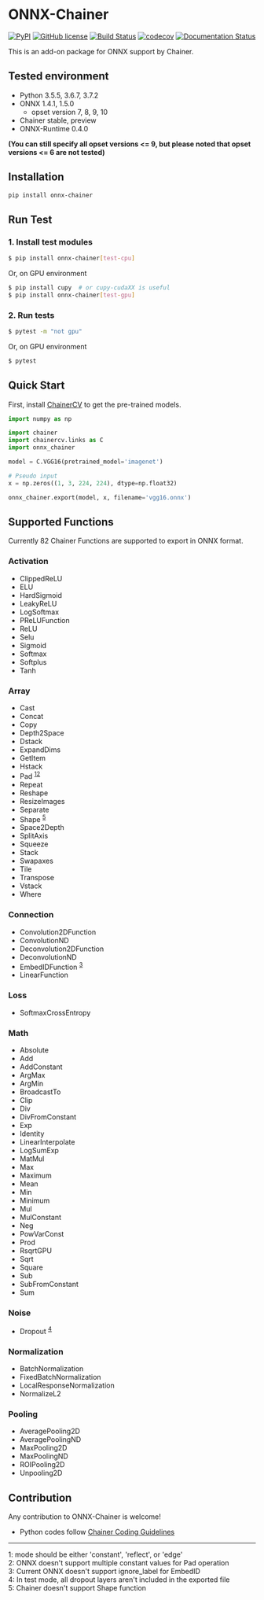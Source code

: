 # ONNX-Chainer
[![PyPI](https://img.shields.io/pypi/v/onnx-chainer.svg)](https://pypi.org/project/onnx-chainer/)
[![GitHub license](https://img.shields.io/github/license/chainer/onnx-chainer.svg)](https://github.com/chainer/onnx-chainer)
[![Build Status](https://travis-ci.org/chainer/onnx-chainer.svg?branch=master)](https://travis-ci.org/chainer/onnx-chainer)
[![codecov](https://codecov.io/gh/chainer/onnx-chainer/branch/master/graph/badge.svg)](https://codecov.io/gh/chainer/onnx-chainer)
[![Documentation Status](https://readthedocs.org/projects/onnx-chainer/badge/?version=latest)](https://onnx-chainer.readthedocs.io/en/latest/?badge=latest)

This is an add-on package for ONNX support by Chainer.

## Tested environment

- Python 3.5.5, 3.6.7, 3.7.2
- ONNX 1.4.1, 1.5.0
    - opset version 7, 8, 9, 10
- Chainer stable, preview
- ONNX-Runtime 0.4.0

**(You can still specify all opset versions <= 9, but please noted that opset versions <= 6 are not tested)**

## Installation

```bash
pip install onnx-chainer
```

## Run Test

### 1. Install test modules

```bash
$ pip install onnx-chainer[test-cpu]
```

Or, on GPU environment

```bash
$ pip install cupy  # or cupy-cudaXX is useful
$ pip install onnx-chainer[test-gpu]
```

### 2. Run tests

```bash
$ pytest -m "not gpu"
```

Or, on GPU environment

```bash
$ pytest
```


## Quick Start

First, install [ChainerCV](https://github.com/chainer/chainercv) to get the pre-trained models.

```python
import numpy as np

import chainer
import chainercv.links as C
import onnx_chainer

model = C.VGG16(pretrained_model='imagenet')

# Pseudo input
x = np.zeros((1, 3, 224, 224), dtype=np.float32)

onnx_chainer.export(model, x, filename='vgg16.onnx')
```


## Supported Functions

Currently 82 Chainer Functions are supported to export in ONNX format.

### Activation

- ClippedReLU
- ELU
- HardSigmoid
- LeakyReLU
- LogSoftmax
- PReLUFunction
- ReLU
- Selu
- Sigmoid
- Softmax
- Softplus
- Tanh

### Array

- Cast
- Concat
- Copy
- Depth2Space
- Dstack
- ExpandDims
- GetItem
- Hstack
- Pad <sup>[1](#pad1)</sup><sup>[2](#pad2)</sup>
- Repeat
- Reshape
- ResizeImages
- Separate
- Shape <sup>[5](#shape1)</sup>
- Space2Depth
- SplitAxis
- Squeeze
- Stack
- Swapaxes
- Tile
- Transpose
- Vstack
- Where

### Connection

- Convolution2DFunction
- ConvolutionND
- Deconvolution2DFunction
- DeconvolutionND
- EmbedIDFunction <sup>[3](#embed1)</sup>
- LinearFunction

### Loss

- SoftmaxCrossEntropy

### Math

- Absolute
- Add
- AddConstant
- ArgMax
- ArgMin
- BroadcastTo
- Clip
- Div
- DivFromConstant
- Exp
- Identity
- LinearInterpolate
- LogSumExp
- MatMul
- Max
- Maximum
- Mean
- Min
- Minimum
- Mul
- MulConstant
- Neg
- PowVarConst
- Prod
- RsqrtGPU
- Sqrt
- Square
- Sub
- SubFromConstant
- Sum

### Noise

- Dropout <sup>[4](#dropout1)</sup>

### Normalization

- BatchNormalization
- FixedBatchNormalization
- LocalResponseNormalization
- NormalizeL2

### Pooling

- AveragePooling2D
- AveragePoolingND
- MaxPooling2D
- MaxPoolingND
- ROIPooling2D
- Unpooling2D


## Contribution

Any contribution to ONNX-Chainer is welcome!

- Python codes follow [Chainer Coding Guidelines](https://docs.chainer.org/en/stable/contribution.html#coding-guidelines)

---

<a name="pad1">1</a>: mode should be either 'constant', 'reflect', or 'edge'<br />
<a name="pad2">2</a>: ONNX doesn't support multiple constant values for Pad operation<br />
<a name="embed1">3</a>: Current ONNX doesn't support ignore_label for EmbedID<br />
<a name="dropout1">4</a>: In test mode, all dropout layers aren't included in the exported file<br />
<a name="shape1">5</a>: Chainer doesn't support Shape function<br />
